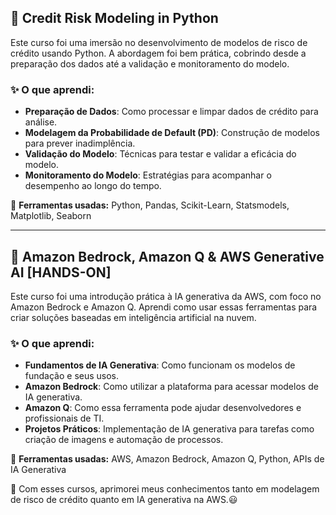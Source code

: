 ## 📌 Credit Risk Modeling in Python

Este curso foi uma imersão no desenvolvimento de modelos de risco de crédito usando Python. A abordagem foi bem prática, cobrindo desde a preparação dos dados até a validação e monitoramento do modelo.

### ✨ O que aprendi:
- **Preparação de Dados**: Como processar e limpar dados de crédito para análise.
- **Modelagem da Probabilidade de Default (PD)**: Construção de modelos para prever inadimplência.
- **Validação do Modelo**: Técnicas para testar e validar a eficácia do modelo.
- **Monitoramento do Modelo**: Estratégias para acompanhar o desempenho ao longo do tempo.

🚀 **Ferramentas usadas:** Python, Pandas, Scikit-Learn, Statsmodels, Matplotlib, Seaborn

---

## 📌 Amazon Bedrock, Amazon Q & AWS Generative AI [HANDS-ON]

Este curso foi uma introdução prática à IA generativa da AWS, com foco no Amazon Bedrock e Amazon Q. Aprendi como usar essas ferramentas para criar soluções baseadas em inteligência artificial na nuvem.

### ✨ O que aprendi:
- **Fundamentos de IA Generativa**: Como funcionam os modelos de fundação e seus usos.
- **Amazon Bedrock**: Como utilizar a plataforma para acessar modelos de IA generativa.
- **Amazon Q**: Como essa ferramenta pode ajudar desenvolvedores e profissionais de TI.
- **Projetos Práticos**: Implementação de IA generativa para tarefas como criação de imagens e automação de processos.

🚀 **Ferramentas usadas:** AWS, Amazon Bedrock, Amazon Q, Python, APIs de IA Generativa



🚀 Com esses cursos, aprimorei meus conhecimentos tanto em modelagem de risco de crédito quanto em IA generativa na AWS.😃

